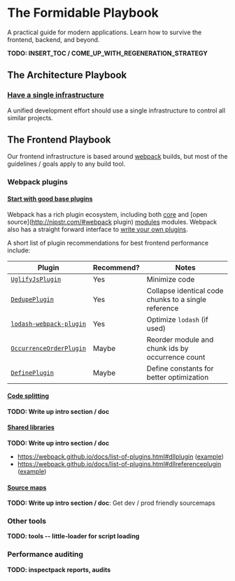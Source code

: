 The Formidable Playbook
=======================

A practical guide for modern applications. Learn how to survive the frontend,
backend, and beyond.

**TODO: INSERT_TOC / COME_UP_WITH_REGENERATION_STRATEGY**

## The Architecture Playbook

### [Have a single infrastructure](docs/infrastructure/single.md)

A unified development effort should use a single infrastructure to control all
similar projects.

## The Frontend Playbook

Our frontend infrastructure is based around [webpack][] builds, but most of the
guidelines / goals apply to any build tool.

### Webpack plugins

#### [Start with good base plugins](docs/frontend/webpack-plugins.md)

Webpack has a rich plugin ecosystem, including both
[core](https://webpack.github.io/docs/list-of-plugins.html) and
[open source](http://nipstr.com/#webpack plugin)
[modules](https://www.npmjs.com/browse/keyword/webpack-plugin) modules.
Webpack also has a straight forward interface to
[write your own plugins](https://webpack.github.io/docs/plugins.html).

A short list of plugin recommendations for best frontend performance include:

| Plugin | Recommend? | Notes |
| ------ | ---------- | ----- |
| [`UglifyJsPlugin`](https://webpack.github.io/docs/list-of-plugins.html#uglifyjsplugin) | Yes | Minimize code |
| [`DedupePlugin`](https://webpack.github.io/docs/list-of-plugins.html#dedupeplugin) | Yes | Collapse identical code chunks to a single reference |
| [`lodash-webpack-plugin`](https://github.com/lodash/lodash-webpack-plugin) | Yes | Optimize `lodash` (if used) |
| [`OccurrenceOrderPlugin`](https://webpack.github.io/docs/list-of-plugins.html#occurrenceorderplugin) | Maybe | Reorder module and chunk ids by occurrence count |
| [`DefinePlugin`](https://webpack.github.io/docs/list-of-plugins.html#defineplugin) | Maybe | Define constants for better optimization |

#### [Code splitting](docs/frontend/webpack-code-splitting.md)

**TODO: Write up intro section / doc**

#### [Shared libraries](docs/frontend/webpack-shared-libs.md)

**TODO: Write up intro section / doc**

* https://webpack.github.io/docs/list-of-plugins.html#dllplugin
  ([example](https://github.com/webpack/webpack/tree/master/examples/dll))
* https://webpack.github.io/docs/list-of-plugins.html#dllreferenceplugin
  ([example](https://github.com/webpack/webpack/tree/master/examples/dll-user))


#### [Source maps](docs/frontend/webpack-source-maps.md)

**TODO: Write up intro section / doc**: Get dev / prod friendly sourcemaps

### Other tools

**TODO: tools -- little-loader for script loading**

### Performance auditing

**TODO: inspectpack reports, audits**

[webpack]: https://webpack.github.io/
